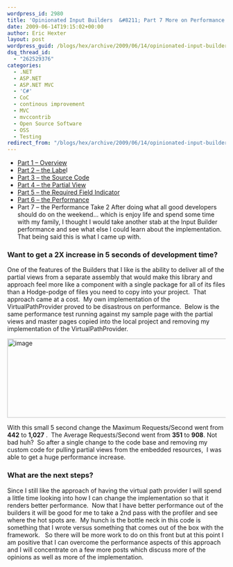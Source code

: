 ```yaml
---
wordpress_id: 2980
title: 'Opinionated Input Builders  &#8211; Part 7 More on Performance / Take 2.'
date: 2009-06-14T19:15:02+00:00
author: Eric Hexter
layout: post
wordpress_guid: /blogs/hex/archive/2009/06/14/opinionated-input-builders-part-7-more-on-performance-take-2.aspx
dsq_thread_id:
  - "262529376"
categories:
  - .NET
  - ASP.NET
  - ASP.NET MVC
  - 'C#'
  - CoC
  - continous improvement
  - MVC
  - mvccontrib
  - Open Source Software
  - OSS
  - Testing
redirect_from: "/blogs/hex/archive/2009/06/14/opinionated-input-builders-part-7-more-on-performance-take-2.aspx/"
---
```

  * <a href="/blogs/hex/archive/2009/06/09/opinionated-input-builders-for-asp-net-mvc-using-partials-part-i.aspx" target="_blank">Part 1 – Overview</a> 
  * <a href="/blogs/hex/archive/2009/06/09/opinionated-input-builders-for-asp-net-mvc-part-2-html-layout-for-the-label.aspx" target="_blank">Part 2 – the Labe</a>l 
  * <a href="/blogs/hex/archive/2009/06/10/opinionated-input-builders-for-asp-net-mvc-part-3-the-source-code.aspx" target="_blank">Part 3 – the Source Code</a> 
  * <a href="/blogs/hex/archive/2009/06/10/opinionated-input-builders-for-asp-net-mvc-part-3-the-partial-view-inputs.aspx" target="_blank">Part 4 – the Partial View</a> 
  * <a href="/blogs/hex/archive/2009/06/10/opinionated-input-builders-for-asp-net-mvc-part-5-the-required-input.aspx" target="_blank">Part 5 – the Required Field Indicator</a>&#160; 
  * <a href="https://lostechies.com/blogs/hex/archive/2009/06/13/opinionated-input-builders-part-6-performance-of-the-builders.aspx" target="_blank">Part 6 – the Performance</a> 
  * Part 7 – the Performance Take 2
After doing what all good developers should do on the weekend… which is enjoy life and spend some time with my family, I thought I would take another stab at the Input Builder performance and see what else I could learn about the implementation.&#160; That being said this is what I came up with.&#160; 

### Want to get a 2X increase in 5 seconds of development time?

One of the features of the Builders that I like is the ability to deliver all of the partial views from a separate assembly that would make this library and approach feel more like a component with a single package for all of its files than a Hodge-podge of files you need to copy into your project.&#160; That approach came at a cost.&#160; My own implementation of the VirtualPathProvider proved to be disastrous on performance.&#160; Below is the same performance test running against my sample page with the partial views and master pages copied into the local project and removing my implementation of the VirtualPathProvider.

<img style="border-bottom: 0px;border-left: 0px;border-top: 0px;border-right: 0px" border="0" alt="image" src="https://lostechies.com/content/erichexter/uploads/2011/03/image_6B57133F.png" width="1028" height="182" />

With this small 5 second change the Maximum Requests/Second went from **442** to **1,027** .&#160; The Average Requests/Second went from **351** to **908**. Not bad huh?&#160; So after a single change to the code base and removing my custom code for pulling partial views from the embedded resources,&#160; I was able to get a huge performance increase.&#160; 

### What are the next steps?

Since I still like the approach of having the virtual path provider I will spend a little time looking into how I can change the implementation so that it renders better performance.&#160; Now that I have better performance out of the builders it will be good for me to take a 2nd pass with the profiler and see where the hot spots are.&#160; My hunch is the bottle neck in this code is something that I wrote versus something that comes out of the box with the framework.&#160;&#160; So there will be more work to do on this front but at this point I am positive that I can overcome the performance aspects of this approach and I will concentrate on a few more posts which discuss more of the opinions as well as more of the implementation.